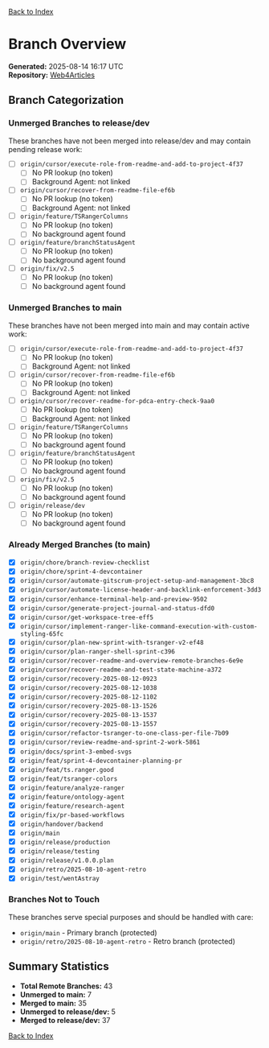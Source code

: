 [Back to Index](../../../index.md)

# Branch Overview

**Generated:** 2025-08-14 16:17 UTC  
**Repository:** [Web4Articles](https://github.com/Cerulean-Circle-GmbH/Web4Articles)

## Branch Categorization

### Unmerged Branches to release/dev

These branches have not been merged into release/dev and may contain pending release work:

- [ ] `origin/cursor/execute-role-from-readme-and-add-to-project-4f37`
  - [ ] No PR lookup (no token)
  - [ ] Background Agent: not linked
- [ ] `origin/cursor/recover-from-readme-file-ef6b`
  - [ ] No PR lookup (no token)
  - [ ] Background Agent: not linked
- [ ] `origin/feature/TSRangerColumns`
  - [ ] No PR lookup (no token)
  - [ ] No background agent found
- [ ] `origin/feature/branchStatusAgent`
  - [ ] No PR lookup (no token)
  - [ ] No background agent found
- [ ] `origin/fix/v2.5`
  - [ ] No PR lookup (no token)
  - [ ] No background agent found

### Unmerged Branches to main

These branches have not been merged into main and may contain active work:

- [ ] `origin/cursor/execute-role-from-readme-and-add-to-project-4f37`
  - [ ] No PR lookup (no token)
  - [ ] Background Agent: not linked
- [ ] `origin/cursor/recover-from-readme-file-ef6b`
  - [ ] No PR lookup (no token)
  - [ ] Background Agent: not linked
- [ ] `origin/cursor/recover-readme-for-pdca-entry-check-9aa0`
  - [ ] No PR lookup (no token)
  - [ ] Background Agent: not linked
- [ ] `origin/feature/TSRangerColumns`
  - [ ] No PR lookup (no token)
  - [ ] No background agent found
- [ ] `origin/feature/branchStatusAgent`
  - [ ] No PR lookup (no token)
  - [ ] No background agent found
- [ ] `origin/fix/v2.5`
  - [ ] No PR lookup (no token)
  - [ ] No background agent found
- [ ] `origin/release/dev`
  - [ ] No PR lookup (no token)
  - [ ] No background agent found

### Already Merged Branches (to main)

- [x] `origin/chore/branch-review-checklist`
- [x] `origin/chore/sprint-4-devcontainer`
- [x] `origin/cursor/automate-gitscrum-project-setup-and-management-3bc8`
- [x] `origin/cursor/automate-license-header-and-backlink-enforcement-3dd3`
- [x] `origin/cursor/enhance-terminal-help-and-preview-9502`
- [x] `origin/cursor/generate-project-journal-and-status-dfd0`
- [x] `origin/cursor/get-workspace-tree-eff5`
- [x] `origin/cursor/implement-ranger-like-command-execution-with-custom-styling-65fc`
- [x] `origin/cursor/plan-new-sprint-with-tsranger-v2-ef48`
- [x] `origin/cursor/plan-ranger-shell-sprint-c396`
- [x] `origin/cursor/recover-readme-and-overview-remote-branches-6e9e`
- [x] `origin/cursor/recover-readme-and-test-state-machine-a372`
- [x] `origin/cursor/recovery-2025-08-12-0923`
- [x] `origin/cursor/recovery-2025-08-12-1038`
- [x] `origin/cursor/recovery-2025-08-12-1102`
- [x] `origin/cursor/recovery-2025-08-13-1526`
- [x] `origin/cursor/recovery-2025-08-13-1537`
- [x] `origin/cursor/recovery-2025-08-13-1557`
- [x] `origin/cursor/refactor-tsranger-to-one-class-per-file-7b09`
- [x] `origin/cursor/review-readme-and-sprint-2-work-5861`
- [x] `origin/docs/sprint-3-embed-svgs`
- [x] `origin/feat/sprint-4-devcontainer-planning-pr`
- [x] `origin/feat/ts.ranger.good`
- [x] `origin/feat/tsranger-colors`
- [x] `origin/feature/analyze-ranger`
- [x] `origin/feature/ontology-agent`
- [x] `origin/feature/research-agent`
- [x] `origin/fix/pr-based-workflows`
- [x] `origin/handover/backend`
- [x] `origin/main`
- [x] `origin/release/production`
- [x] `origin/release/testing`
- [x] `origin/release/v1.0.0.plan`
- [x] `origin/retro/2025-08-10-agent-retro`
- [x] `origin/test/wentAstray`

### Branches Not to Touch

These branches serve special purposes and should be handled with care:

- `origin/main` - Primary branch (protected)
- `origin/retro/2025-08-10-agent-retro` - Retro branch (protected)

## Summary Statistics

- **Total Remote Branches:** 43
- **Unmerged to main:** 7
- **Merged to main:** 35
- **Unmerged to release/dev:** 5
- **Merged to release/dev:** 37

[Back to Index](../../../index.md)
